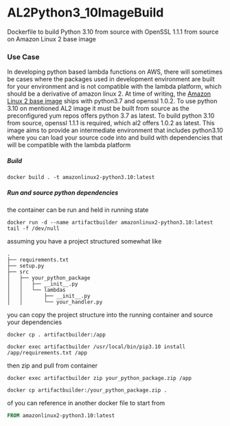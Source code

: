# AL2Python3_10ImageBuild
Dockerfile to build Python 3.10 from source with OpenSSL 1.1.1 from source on Amazon Linux 2 base image

### Use Case
In developing python based lambda functions on AWS, there will sometimes be cases where the packages used in development environment
are built for your environment and is not compatible with the lambda platform, which should be a derivative of amazon linux 2. At 
time of writing, the [Amazon Linux 2 base image](https://hub.docker.com/_/amazonlinux) ships with python3.7 and openssl 1.0.2. To 
use python 3.10 on mentioned AL2 image it must be built from source as the preconfigured yum repos offers python 3.7 as latest. 
To build python 3.10 from source, openssl 1.1.1 is required, which al2 offers 1.0.2 as latest. 
This image aims to provide an intermediate environment that includes python3.10 where you can load your source code into and build
with dependencies that will be compatible with the lambda platform

##### Build
```shell
docker build . -t amazonlinux2-python3.10:latest
```

##### Run and source python dependencies
the container can be run and held in running state
```shell
docker run -d --name artifactbuilder amazonlinux2-python3.10:latest tail -f /dev/null
```

assuming you have a project structured somewhat like
```shell
.
├── requirements.txt
├── setup.py
├── src
│   ├── your_python_package
│   │   ├── __init__.py
│   │   └── lambdas
│   │       ├── __init__.py
│   │       └── your_handler.py
```
you can copy the project structure into the running container and source your dependencies
```shell
docker cp . artifactbuilder:/app 

docker exec artifactbuilder /usr/local/bin/pip3.10 install /app/requirements.txt /app
```
then zip and pull from container
```shell
docker exec artifactbuilder zip your_python_package.zip /app

docker cp artifactbuilder:/your_python_package.zip .
```

of you can reference in another docker file to start from
```dockerfile
FROM amazonlinux2-python3.10:latest
```
